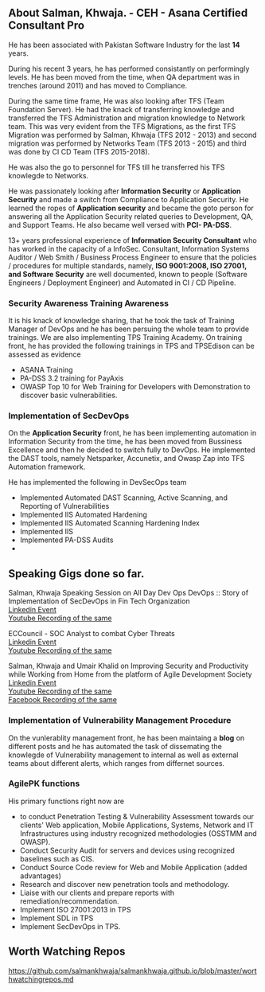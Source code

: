 
##  About Salman, Khwaja. - CEH - Asana Certified Consultant Pro

He has been associated with Pakistan Software Industry for the last **14** years. 

During his recent 3 years, he has performed consistantly on performingly levels. He has been moved from the time, when QA department was in trenches (around 2011) and has moved to Compliance. 

During the same time frame, He was also looking after TFS (Team Foundation Server). He had the knack of transferring knowledge and transferred the  TFS Administration and migration knowledge to Network team. This was very evident from the TFS Migrations, as the first TFS Migration was performed by Salman, Khwaja (TFS 2012 - 2013) and second migration was performed by Networks Team (TFS 2013 - 2015) and third was done by CI CD Team (TFS 2015-2018). 

He was also the go to personnel for TFS till he transferred his TFS knowlegde to Networks.

He was passionately looking after **Information Security** or **Application Security** and made a switch from Compliance to Application Security. He learned the ropes of **Application security** and became the goto person for answering all the Application Security related queries to Development, QA, and Support Teams. He also became well versed with **PCI- PA-DSS**. 

13+ years professional experience of **Information Security Consultant** who has worked in the capacity of a InfoSec. Consultant, Information Systems Auditor / Web Smith / Business Process Engineer to ensure that the policies / procedures for multiple standards, namely, **ISO 9001:2008, ISO 27001, and Software Security** are well documented, known to people (Software Engineers / Deployment Engineer) and Automated in CI / CD Pipeline. 

### Security Awareness Training Awareness  
It is his knack of knowledge sharing, that he took the task of Training Manager of DevOps and he has been persuing the whole team to provide trainings. We are also implementing TPS Training Academy. On training front, he has provided the following trainings in TPS and TPSEdison can be assessed as evidence

- ASANA Training
- PA-DSS 3.2 training for PayAxis
- OWASP Top 10 for Web Training for Developers with Demonstration to discover basic vulnerabilities.


### Implementation of SecDevOps
On the  **Application Security** front, he has been implementing automation in Information Security from the time, he has been moved from Bussiness Excellence and then he decided to switch fully to DevOps. He implemented the DAST tools, namely Netsparker, Accunetix, and Owasp Zap into TFS Automation framework. 

He has implemented the following in DevSecOps team 

- Implemented Automated DAST Scanning, Active Scanning, and Reporting of Vulnerabilities
- Implemented IIS Automated Hardening
- Implemented IIS Automated Scanning Hardening Index
- Implemented IIS 
- Implemented PA-DSS Audits
- 
## Speaking Gigs done so far. 
Salman, Khwaja Speaking Session on All Day Dev Ops
DevOps :: Story of Implementation of SecDevOps in Fin Tech Organization</br>
[Linkedin Event](https://www.linkedin.com/events/alldaydevops-startingon/) </br>
[Youtube Recording of the same](https://www.youtube.com/watch?v=4jFiTTopeCg&t=2h00m29s)</br>

ECCouncil - SOC Analyst to combat Cyber Threats</br>
[Linkedin Event](https://www.linkedin.com/events/eccouncil-socanalysttocombatcyberthreats/) </br>
[Youtube Recording of the same](https://www.youtube.com/watch?v=BtHOuOv6lFI) </br>

Salman, Khwaja and Umair Khalid on Improving Security and Productivity while Working from Home from the platform of Agile Development Society</br>
[Linkedin Event](https://www.linkedin.com/events/6655858857274810368/) </br>
[Youtube Recording of the same](https://www.youtube.com/watch?v=mzFm6Y65Kag&feature=youtu.be) </br>
[Facebook Recording of the same](https://m.facebook.com/story.php?story_fbid=524085068255058&id=1487226818214322) </br>



### Implementation of Vulnerability Management Procedure

On the vunlerablity management front, he has been maintaing a **blog** on different posts and he has automated the task of dissemating the knowlegde of Vulnerability management to internal as well as external teams about different alerts, which ranges from differnet sources. 

### AgilePK functions
  
His primary functions right now are 
- to conduct Penetration Testing & Vulnerability Assessment towards our clients' Web application, Mobile Applications, Systems, Network and IT Infrastructures using industry recognized methodologies (OSSTMM and OWASP).
- Conduct Security Audit for servers and devices using recognized baselines such as CIS.
- Conduct Source Code review for Web and Mobile Application (added advantages)
- Research and discover new penetration tools and methodology.
- Liaise with our clients and prepare reports with remediation/recommendation.
- Implement ISO 27001:2013 in TPS
- Implement SDL in TPS
- Implement SecDevOps in TPS.

## Worth Watching Repos
https://github.com/salmankhwaja/salmankhwaja.github.io/blob/master/worthwatchingrepos.md

